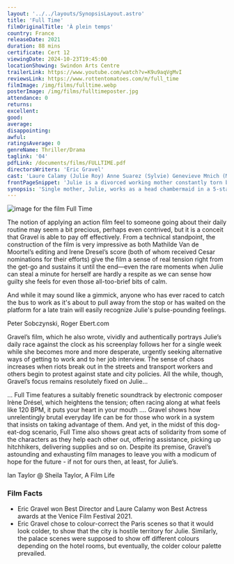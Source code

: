 ```yaml
---
layout: '../../layouts/SynopsisLayout.astro'
title: 'Full Time'
filmOriginalTitle: 'À plein temps'
country: France
releaseDate: 2021
duration: 88 mins
certificate: Cert 12
viewingDate: 2024-10-23T19:45:00
locationShowing: Swindon Arts Centre
trailerLink: https://www.youtube.com/watch?v=K9u9aqVgMvI
reviewsLink: https://www.rottentomatoes.com/m/full_time
filmImage: /img/films/fulltime.webp
posterImage: /img/films/fulltimeposter.jpg
attendance: 0
returns:
excellent:
good:
average:
disappointing:
awful:
ratingsAverage: 0
genreName: Thriller/Drama
taglink: '04'
pdfLink: /documents/films/FULLTIME.pdf
directorsWriters: 'Eric Gravel'
cast: 'Laure Calamy (Julie Roy) Anne Suarez (Sylvie) Genevieve Mnich (Mme Lusigny)'
frontPageSnippet: 'Julie is a divorced working mother constantly torn between her work and home duties.  When she tries to secure a better job, a national transportation strike throws a wrench into her plans.'
synopsis: 'Single mother, Julie, works as a head chambermaid in a 5-star Parisian hotel.  She has to balance the demands of a daily commute from a remote suburb, tenuous childcare and a search for a new job more suited to her skills.  Constantly stressed, when she finally gets an interview for an appropriate job, she is faced with a national transport strike.'
---
```


![image for the film Full Time](/img/films/fulltime.webp)

The notion of applying an action film feel to someone going about their daily routine may seem a bit precious, perhaps even contrived, but it is a conceit that Gravel is able to pay off effectively. From a technical standpoint, the construction of the film is very impressive as both Mathilde Van de Moortel’s editing and Irene Dresel’s score (both of whom received Cesar nominations for their efforts) give the film a sense of real tension right from the get-go and sustains it until the end—even the rare moments when Julie can steal a minute for herself are hardly a respite as we can sense how guilty she feels for even those all-too-brief bits of calm.

And while it may sound like a gimmick, anyone who has ever raced to catch the bus to work as it's about to pull away from the stop or has waited on the platform for a late train will easily recognize Julie's pulse-pounding feelings.

<div class="review__author review__author--review1"> 
Peter Sobczynski, Roger Ebert.com
</div>

Gravel’s film, which he also wrote, vividly and authentically portrays Julie’s daily race against the clock as his screenplay follows her for a single week while she becomes more and more desperate, urgently seeking alternative ways of getting to work and to her job interview. The sense of chaos increases when riots break out in the streets and transport workers and others begin to protest against state and city policies. All the while, though, Gravel’s focus remains resolutely fixed on Julie...

... Full Time features a suitably frenetic soundtrack by electronic composer Irène Drésel, which heightens the tension; often racing along at what feels like 120 BPM, it puts your heart in your mouth .... Gravel shows how unrelentingly brutal everyday life can be for those who work in a system that insists on taking advantage of them. And yet, in the midst of this dog-eat-dog scenario, Full Time also shows great acts of solidarity from some of the characters as they help each other out, offering assistance, picking up hitchhikers, delivering supplies and so on. Despite its premise, Gravel’s astounding and exhausting film manages to leave you with a modicum of hope for the future - if not for ours then, at least, for Julie’s.

<div class="review__author"> 
Ian Taylor @ Sheila Taylor, A Film Life
</div>

### Film Facts

-   Eric Gravel won Best Director and Laure Calamy won Best Actress awards at the Venice Film Festival 2021.
-   Eric Gravel chose to colour-correct the Paris scenes so that it would look colder, to show that the city is hostile territory for Julie. Similarly, the palace scenes were supposed to show off different colours depending on the hotel rooms, but eventually, the colder colour palette prevailed.
